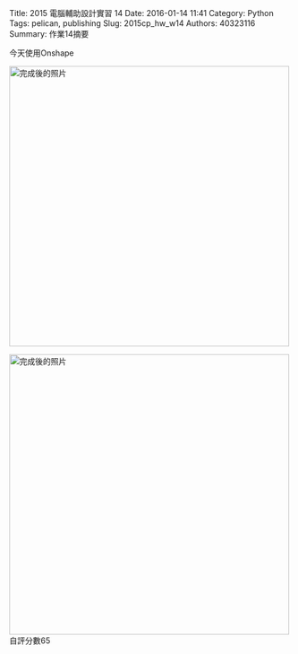 Title: 2015 電腦輔助設計實習 14
Date: 2016-01-14 11:41
Category: Python
Tags: pelican, publishing
Slug: 2015cp_hw_w14
Authors: 40323116
Summary: 作業14摘要

今天使用Onshape

<img src="https://copy.com/IzIO8KmocnLjQxVy" width="500" alt="完成後的照片"></img>

<img src="https://copy.com/F087kUSNWrx7AyXO" width="500" alt="完成後的照片"></img>
自評分數65